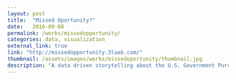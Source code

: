 ```yaml
---
layout: post
title:  "Missed Oportunity?"
date:   2016-09-08
permalink: /works/missedopportunity/
categories: data, visualization
external_link: true
link: "http://missedopportunity.3laab.com/"
thumbnail: /assets/images/works/missedoportunity/thumbnail.jpg
description: "A data driven storytelling about the U.S. Government Purchases and Forced Labor Abroad."
---
```

